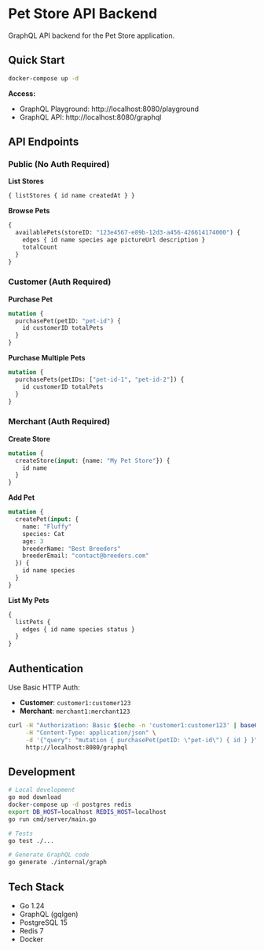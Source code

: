 # Pet Store API Backend

GraphQL API backend for the Pet Store application.

## Quick Start

```bash
docker-compose up -d
```

**Access:**
- GraphQL Playground: http://localhost:8080/playground
- GraphQL API: http://localhost:8080/graphql

## API Endpoints

### Public (No Auth Required)

**List Stores**
```graphql
{ listStores { id name createdAt } }
```

**Browse Pets**
```graphql
{ 
  availablePets(storeID: "123e4567-e89b-12d3-a456-426614174000") {
    edges { id name species age pictureUrl description }
    totalCount
  }
}
```

### Customer (Auth Required)

**Purchase Pet**
```graphql
mutation { 
  purchasePet(petID: "pet-id") { 
    id customerID totalPets 
  } 
}
```

**Purchase Multiple Pets**
```graphql
mutation { 
  purchasePets(petIDs: ["pet-id-1", "pet-id-2"]) { 
    id customerID totalPets 
  } 
}
```

### Merchant (Auth Required)

**Create Store**
```graphql
mutation { 
  createStore(input: {name: "My Pet Store"}) { 
    id name 
  } 
}
```

**Add Pet**
```graphql
mutation { 
  createPet(input: {
    name: "Fluffy"
    species: Cat
    age: 3
    breederName: "Best Breeders"
    breederEmail: "contact@breeders.com"
  }) { 
    id name species 
  } 
}
```

**List My Pets**
```graphql
{ 
  listPets { 
    edges { id name species status } 
  } 
}
```

## Authentication

Use Basic HTTP Auth:
- **Customer**: `customer1:customer123`
- **Merchant**: `merchant1:merchant123`

```bash
curl -H "Authorization: Basic $(echo -n 'customer1:customer123' | base64)" \
     -H "Content-Type: application/json" \
     -d '{"query": "mutation { purchasePet(petID: \"pet-id\") { id } }"}' \
     http://localhost:8080/graphql
```

## Development

```bash
# Local development
go mod download
docker-compose up -d postgres redis
export DB_HOST=localhost REDIS_HOST=localhost
go run cmd/server/main.go

# Tests
go test ./...

# Generate GraphQL code
go generate ./internal/graph
```

## Tech Stack

- Go 1.24
- GraphQL (gqlgen)
- PostgreSQL 15
- Redis 7
- Docker